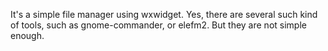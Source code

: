 It's a simple file manager using wxwidget. Yes, there are several such kind of tools, such as gnome-commander, or elefm2. But they are not simple enough.